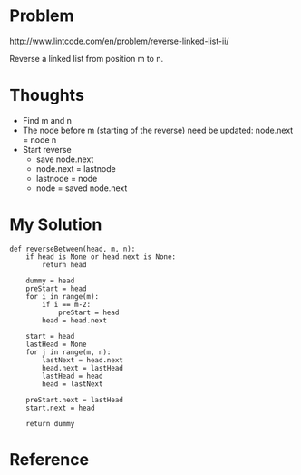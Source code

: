 # Problem

http://www.lintcode.com/en/problem/reverse-linked-list-ii/

Reverse a linked list from position m to n.



# Thoughts

- Find m and n
- The node before m (starting of the reverse) need be updated: node.next = node n
- Start reverse
  - save node.next
  - node.next = lastnode
  - lastnode = node
  - node = saved node.next
  
# My Solution

```
def reverseBetween(head, m, n):
    if head is None or head.next is None:
        return head
    
    dummy = head
    preStart = head
    for i in range(m):
        if i == m-2:
            preStart = head
        head = head.next
    
    start = head
    lastHead = None
    for j in range(m, n):
        lastNext = head.next
        head.next = lastHead
        lastHead = head
        head = lastNext
    
    preStart.next = lastHead
    start.next = head
    
    return dummy

```

# Reference